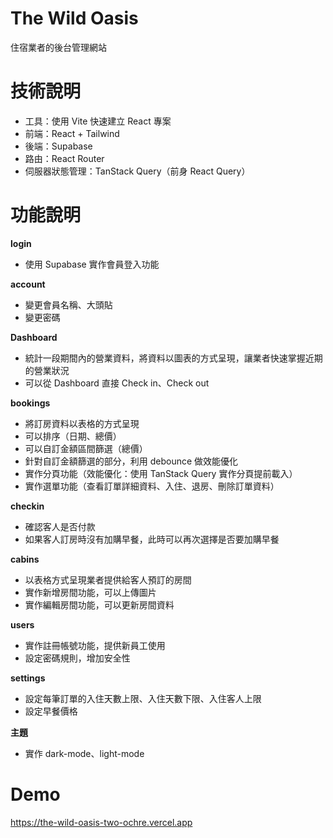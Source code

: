 # The Wild Oasis

住宿業者的後台管理網站

# 技術說明

- 工具：使用 Vite 快速建立 React 專案
- 前端：React + Tailwind
- 後端：Supabase
- 路由：React Router
- 伺服器狀態管理：TanStack Query（前身 React Query）

# 功能說明

**login**

- 使用 Supabase 實作會員登入功能

**account**

- 變更會員名稱、大頭貼
- 變更密碼

**Dashboard**

- 統計一段期間內的營業資料，將資料以圖表的方式呈現，讓業者快速掌握近期的營業狀況
- 可以從 Dashboard 直接 Check in、Check out

**bookings**

- 將訂房資料以表格的方式呈現
- 可以排序（日期、總價）
- 可以自訂金額區間篩選（總價）
- 針對自訂金額篩選的部分，利用 debounce 做效能優化
- 實作分頁功能（效能優化：使用 TanStack Query 實作分頁提前載入）
- 實作選單功能（查看訂單詳細資料、入住、退房、刪除訂單資料）

**checkin**

- 確認客人是否付款
- 如果客人訂房時沒有加購早餐，此時可以再次選擇是否要加購早餐

**cabins**

- 以表格方式呈現業者提供給客人預訂的房間
- 實作新增房間功能，可以上傳圖片
- 實作編輯房間功能，可以更新房間資料

**users**

- 實作註冊帳號功能，提供新員工使用
- 設定密碼規則，增加安全性

**settings**

- 設定每筆訂單的入住天數上限、入住天數下限、入住客人上限
- 設定早餐價格

**主題**

- 實作 dark-mode、light-mode

# Demo

https://the-wild-oasis-two-ochre.vercel.app
